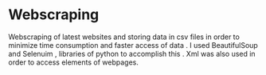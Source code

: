 # Webscraping
Webscraping of latest websites and storing data in csv files in order to minimize time consumption and faster access of data .
I used BeautifulSoup and Selenuim , libraries of python to accomplish this .
Xml was also used in order to access elements of webpages.

